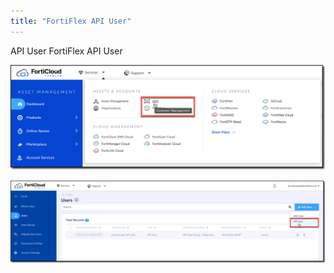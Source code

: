 ```yaml
---
title: "FortiFlex API User"
---
```


API User FortiFlex API User

![Slide Image](image1.png)

![Slide Image](image2.png)

